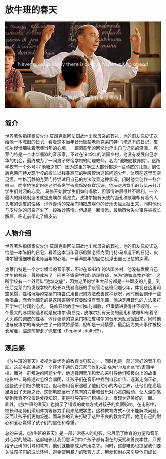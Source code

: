 # 放牛班的春天


![ct](ct.jpg ':size=80%')
## 简介
  世界著名指挥家皮埃尔·莫昂克重回法国故地出席母亲的葬礼，他的旧友佩皮诺送给他一本陈旧的日记，看着这本当年音乐启蒙老师克莱门特·马修遗下的日记，皮埃尔慢慢细味着老师当年的心境，一幕幕童年的回忆也浮出自己记忆的深潭。
  克莱门特是一个才华横溢的音乐家，不过在1949年的法国乡村，他没有发展自己才华的机会，最终成为了一间男子寄宿学校的助理教师，名为“池塘底教养院”。这所学校有一个外号叫“池塘之底”，因为这里的学生大部分都是一些顽皮的儿童。到任后克莱门特发现学校的校长以残暴高压的手段管治这班问题少年，体罚在这里司空见惯，性格沉静的克莱门特尝试用自己的方法改善这种状况，闲时他会创作一些合唱曲，而令他惊奇的是这所寄宿学校竟然没有音乐课，他决定用音乐的方法来打开学生们封闭的心灵。
  马修开始教学生们如何唱歌，但事情进展得并不顺利，一个最大的麻烦制造者就是皮埃尔·莫昂克，皮埃尔拥有天使的面孔和歌喉却有着令人头疼的调皮的性格，谆谆善诱的克莱门特把皮埃尔的音乐天赋发掘出来，同时他也与皮埃尔的母亲产生了一段微妙感情，但却是一厢情愿。最后因为失火事件被校长解雇，临走前带走了佩皮诺
## 人物介绍
  世界著名指挥家皮埃尔·莫昂克重回法国故地出席母亲的葬礼，他的旧友佩皮诺送给他一本陈旧的日记，看着这本当年音乐启蒙老师克莱门特·马修遗下的日记，皮埃尔慢慢细味着老师当年的心境，一幕幕童年的回忆也浮出自己记忆的深潭。


  克莱门特是一个才华横溢的音乐家，不过在1949年的法国乡村，他没有发展自己才华的机会，最终成为了一间男子寄宿学校的助理教师，名为“池塘底教养院”。这所学校有一个外号叫“池塘之底”，因为这里的学生大部分都是一些顽皮的儿童。到任后克莱门特发现学校的校长以残暴高压的手段管治这班问题少年，体罚在这里司空见惯，性格沉静的克莱门特尝试用自己的方法改善这种状况，闲时他会创作一些合唱曲，而令他惊奇的是这所寄宿学校竟然没有音乐课，他决定用音乐的方法来打开学生们封闭的心灵。
  马修开始教学生们如何唱歌，但事情进展得并不顺利，一个最大的麻烦制造者就是皮埃尔·莫昂克，皮埃尔拥有天使的面孔和歌喉却有着令人头疼的调皮的性格，谆谆善诱的克莱门特把皮埃尔的音乐天赋发掘出来，同时他也与皮埃尔的母亲产生了一段微妙感情，但却是一厢情愿。最后因为失火事件被校长解雇，临走前带走了佩皮诺（Pépinot adulte饰）。

## 观后感
《放牛班的春天》被视为最优秀的教育类电影之一，同时也是一部非常好的音乐电影。这部电影讲述了一个怀才不遇的音乐家马修来到名为“池塘之底”的寄宿学校，面对一群叛逆的问题少年，他选择用音乐和爱心来引导他们积极向上的故事。
电影中，马修通过组织合唱团，让孩子们在音乐中找到自我价值，逐渐走向正轨。这些孩子们极少被肯定，但马修用音乐温暖了他们幼小的内心世界，让他们在高墙里发出了天籁之音。这部电影展示了教育的力量和音乐对心灵的触动，让人深刻感受到教育不仅仅是传授知识，更是引导孩子们积极向上、发现世界美好的一面。
此外，《放牛班的春天》也揭示了错误的教育方式对孩子的负面影响。在电影中，校长和老师们采用体罚等暴力手段来惩戒学生，这种教育方式不仅不能解决问题，反而让孩子们更加叛逆。而马修的到来打破了这种不良的教育氛围，他用自己的耐心和爱心赢得了孩子们的信任和尊重。

总的来说，《放牛班的春天》是一部非常感人的电影，它展示了教育的力量和音乐对心灵的触动。这部电影让我们意识到每个孩子都有潜在的天赋和善良本性，只要给予正确的引导和教育，他们就能够成为有用之才。同时，这部电影也提醒我们要关注孩子们的成长环境，避免使用暴力的教育方式，用爱和耐心来引导他们成长。